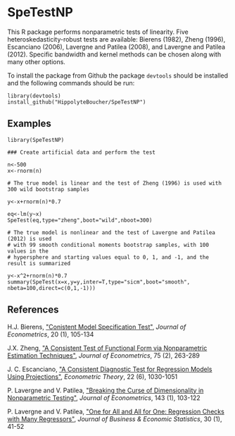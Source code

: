 # SpeTestNP

This R package performs nonparametric tests of linearity. Five heteroskedasticity-robust tests are available: Bierens (1982), Zheng (1996), Escanciano (2006), Lavergne and Patilea (2008), and Lavergne and Patilea (2012). Specific bandwidth and kernel methods can be chosen along with many other options.

To install the package from Github the package `devtools` should be installed and the following commands should be run:

    library(devtools) 
    install_github("HippolyteBoucher/SpeTestNP")
  


## Examples 

    library(SpeTestNP)
    
    ### Create artificial data and perform the test
    
    n<-500
    x<-rnorm(n)
    
    # The true model is linear and the test of Zheng (1996) is used with 300 wild bootstrap samples
    
    y<-x+rnorm(n)*0.7
    
    eq<-lm(y~x)
    SpeTest(eq,type="zheng",boot="wild",nboot=300)
    
    # The true model is nonlinear and the test of Lavergne and Patilea (2012) is used
    # with 99 smooth conditional moments bootstrap samples, with 100 values in the
    # hypersphere and starting values equal to 0, 1, and -1, and the result is summarized
    
    y<-x^2+rnorm(n)*0.7
    summary(SpeTest(x=x,y=y,inter=T,type="sicm",boot="smooth",
    nbeta=100,direct=c(0,1,-1)))
    



## References 

H.J. Bierens, ["Conistent Model Specification Test"][1], *Journal of Econometrics*, 20 (1), 105-134

J.X. Zheng, ["A Consistent Test of Functional Form via Nonparametric Estimation Techniques"][2], *Journal of Econometrics*, 75 (2), 263-289

J. C. Escanciano, ["A Consistent Diagnostic Test for Regression Models Using Projections"][3], *Econometric Theory*, 22 (6), 1030-1051

P. Lavergne and V. Patilea, ["Breaking the Curse of Dimensionality in Nonparametric Testing"][4], *Journal of Econometrics*, 143 (1), 103-122

P. Lavergne and V. Patilea, ["One for All and All for One: Regression Checks with Many Regressors"][5], *Journal of Business & Economic Statistics*, 30 (1), 41-52

[1]: https://www.sciencedirect.com/science/article/pii/0304407682901051
[2]: https://econpapers.repec.org/article/eeeeconom/v_3a75_3ay_3a1996_3ai_3a2_3ap_3a263-289.htm
[3]: https://www.jstor.org/stable/4093212
[4]: https://www.sciencedirect.com/science/article/pii/S0304407607001601
[5]: https://www.tandfonline.com/doi/full/10.1198/jbes.2011.07152


